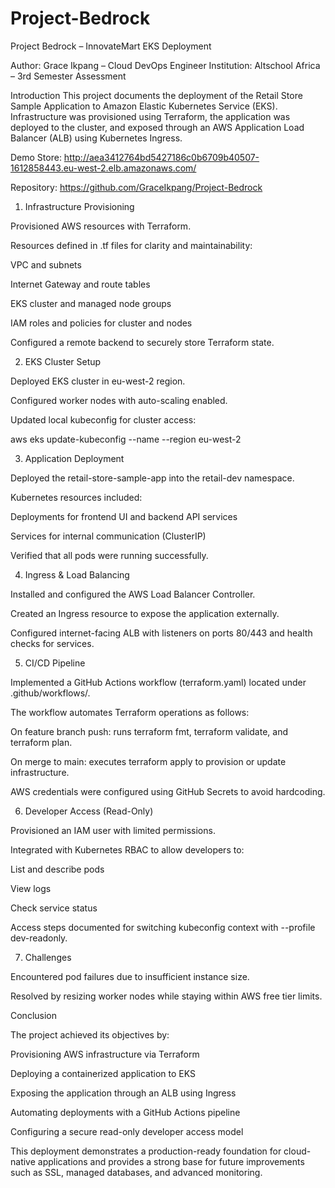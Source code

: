 # Project-Bedrock

Project Bedrock – InnovateMart EKS Deployment

Author: Grace Ikpang – Cloud DevOps Engineer
Institution: Altschool Africa – 3rd Semester Assessment

Introduction
This project documents the deployment of the Retail Store Sample Application to Amazon Elastic Kubernetes Service (EKS). Infrastructure was provisioned using Terraform, the application was deployed to the cluster, and exposed through an AWS Application Load Balancer (ALB) using Kubernetes Ingress.

Demo Store: http://aea3412764bd5427186c0b6709b40507-1612858443.eu-west-2.elb.amazonaws.com/

Repository: https://github.com/GraceIkpang/Project-Bedrock

1. Infrastructure Provisioning

Provisioned AWS resources with Terraform.

Resources defined in .tf files for clarity and maintainability:

VPC and subnets

Internet Gateway and route tables

EKS cluster and managed node groups

IAM roles and policies for cluster and nodes

Configured a remote backend to securely store Terraform state.

2. EKS Cluster Setup

Deployed EKS cluster in eu-west-2 region.

Configured worker nodes with auto-scaling enabled.

Updated local kubeconfig for cluster access:

aws eks update-kubeconfig --name <cluster-name> --region eu-west-2

3. Application Deployment

Deployed the retail-store-sample-app into the retail-dev namespace.

Kubernetes resources included:

Deployments for frontend UI and backend API services

Services for internal communication (ClusterIP)

Verified that all pods were running successfully.

4. Ingress & Load Balancing

Installed and configured the AWS Load Balancer Controller.

Created an Ingress resource to expose the application externally.

Configured internet-facing ALB with listeners on ports 80/443 and health checks for services.

5. CI/CD Pipeline

Implemented a GitHub Actions workflow (terraform.yaml) located under .github/workflows/.

The workflow automates Terraform operations as follows:

On feature branch push: runs terraform fmt, terraform validate, and terraform plan.

On merge to main: executes terraform apply to provision or update infrastructure.

AWS credentials were configured using GitHub Secrets to avoid hardcoding.

6. Developer Access (Read-Only)

Provisioned an IAM user with limited permissions.

Integrated with Kubernetes RBAC to allow developers to:

List and describe pods

View logs

Check service status

Access steps documented for switching kubeconfig context with --profile dev-readonly.

7. Challenges

Encountered pod failures due to insufficient instance size.

Resolved by resizing worker nodes while staying within AWS free tier limits.

Conclusion

The project achieved its objectives by:

Provisioning AWS infrastructure via Terraform

Deploying a containerized application to EKS

Exposing the application through an ALB using Ingress

Automating deployments with a GitHub Actions pipeline

Configuring a secure read-only developer access model

This deployment demonstrates a production-ready foundation for cloud-native applications and provides a strong base for future improvements such as SSL, managed databases, and advanced monitoring.

